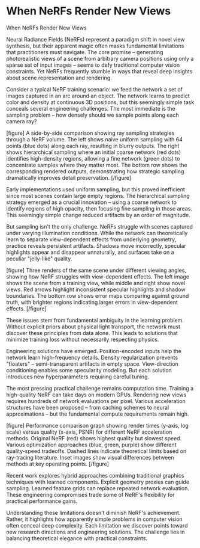 # When NeRFs Render New Views

When NeRFs Render New Views

Neural Radiance Fields (NeRFs) represent a paradigm shift in novel view synthesis, but their apparent magic often masks fundamental limitations that practitioners must navigate. The core promise – generating photorealistic views of a scene from arbitrary camera positions using only a sparse set of input images – seems to defy traditional computer vision constraints. Yet NeRFs frequently stumble in ways that reveal deep insights about scene representation and rendering.

Consider a typical NeRF training scenario: we feed the network a set of images captured in an arc around an object. The network learns to predict color and density at continuous 3D positions, but this seemingly simple task conceals several engineering challenges. The most immediate is the sampling problem – how densely should we sample points along each camera ray?

[figure]
A side-by-side comparison showing ray sampling strategies through a NeRF volume. The left shows naive uniform sampling with 64 points (blue dots) along each ray, resulting in blurry outputs. The right shows hierarchical sampling where an initial coarse network (red dots) identifies high-density regions, allowing a fine network (green dots) to concentrate samples where they matter most. The bottom row shows the corresponding rendered outputs, demonstrating how strategic sampling dramatically improves detail preservation.
[/figure]

Early implementations used uniform sampling, but this proved inefficient since most scenes contain large empty regions. The hierarchical sampling strategy emerged as a crucial innovation – using a coarse network to identify regions of high opacity, then focusing fine sampling in those areas. This seemingly simple change reduced artifacts by an order of magnitude.

But sampling isn't the only challenge. NeRFs struggle with scenes captured under varying illumination conditions. While the network can theoretically learn to separate view-dependent effects from underlying geometry, practice reveals persistent artifacts. Shadows move incorrectly, specular highlights appear and disappear unnaturally, and surfaces take on a peculiar "jelly-like" quality.

[figure]
Three renders of the same scene under different viewing angles, showing how NeRF struggles with view-dependent effects. The left image shows the scene from a training view, while middle and right show novel views. Red arrows highlight inconsistent specular highlights and shadow boundaries. The bottom row shows error maps comparing against ground truth, with brighter regions indicating larger errors in view-dependent effects.
[/figure]

These issues stem from fundamental ambiguity in the learning problem. Without explicit priors about physical light transport, the network must discover these principles from data alone. This leads to solutions that minimize training loss without necessarily respecting physics.

Engineering solutions have emerged. Position-encoded inputs help the network learn high-frequency details. Density regularization prevents "floaters" – semi-transparent artifacts in empty space. View-direction conditioning enables some specularity modeling. But each solution introduces new hyperparameters requiring careful tuning.

The most pressing practical challenge remains computation time. Training a high-quality NeRF can take days on modern GPUs. Rendering new views requires hundreds of network evaluations per pixel. Various acceleration structures have been proposed – from caching schemes to neural approximations – but the fundamental compute requirements remain high.

[figure]
Performance comparison graph showing render times (y-axis, log scale) versus quality (x-axis, PSNR) for different NeRF acceleration methods. Original NeRF (red) shows highest quality but slowest speed. Various optimization approaches (blue, green, purple) show different quality-speed tradeoffs. Dashed lines indicate theoretical limits based on ray-tracing literature. Inset images show visual differences between methods at key operating points.
[/figure]

Recent work explores hybrid approaches combining traditional graphics techniques with learned components. Explicit geometry proxies can guide sampling. Learned feature grids can replace repeated network evaluation. These engineering compromises trade some of NeRF's flexibility for practical performance gains.

Understanding these limitations doesn't diminish NeRF's achievement. Rather, it highlights how apparently simple problems in computer vision often conceal deep complexity. Each limitation we discover points toward new research directions and engineering solutions. The challenge lies in balancing theoretical elegance with practical constraints.